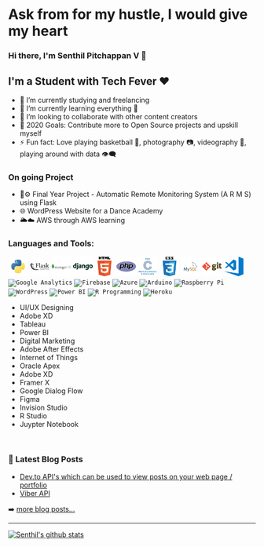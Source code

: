 # Ask from for my hustle, I would give my heart
### Hi there, I'm Senthil Pitchappan V 👋
## I'm a Student with Tech Fever ❤️️

- 🔭 I’m currently studying and freelancing
- 🌱 I’m currently learning everything 🤣
- 👯 I’m looking to collaborate with other content creators
- 🥅 2020 Goals: Contribute more to Open Source projects and upskill myself
- ⚡ Fun fact: Love playing basketball 🏀, photography 📷, videography 🎥, playing around with data 👁‍🗨

### On going Project

- 🔌⚙ Final Year Project - Automatic Remote Monitoring System (A R M S) using Flask
- 🌐 WordPress Website for a Dance Academy
- 🌥☁️ AWS through AWS learning



### Languages and Tools:

<code><img height="40" src="https://raw.githubusercontent.com/github/explore/80688e429a7d4ef2fca1e82350fe8e3517d3494d/topics/python/python.png" title="python"></code>
<code><img height="40" src="https://raw.githubusercontent.com/github/explore/80688e429a7d4ef2fca1e82350fe8e3517d3494d/topics/flask/flask.png" title="flask"></code>
<code><img height="40" src="https://raw.githubusercontent.com/github/explore/80688e429a7d4ef2fca1e82350fe8e3517d3494d/topics/mongodb/mongodb.png" title="mongodb"></code>
<code><img height="40" src="https://raw.githubusercontent.com/github/explore/80688e429a7d4ef2fca1e82350fe8e3517d3494d/topics/django/django.png" title="django"></code>
<code><img height="40" src="https://raw.githubusercontent.com/github/explore/80688e429a7d4ef2fca1e82350fe8e3517d3494d/topics/html/html.png" title="html5"></code>
<code><img height="40" src="https://raw.githubusercontent.com/github/explore/80688e429a7d4ef2fca1e82350fe8e3517d3494d/topics/php/php.png" title="php"></code>
<code><img height="40" src="https://raw.githubusercontent.com/github/explore/80688e429a7d4ef2fca1e82350fe8e3517d3494d/topics/c/c.png" title="C"></code>
<code><img height="40" src="https://raw.githubusercontent.com/github/explore/80688e429a7d4ef2fca1e82350fe8e3517d3494d/topics/css/css.png" title="css"></code>
<code><img height="40" src="https://raw.githubusercontent.com/github/explore/80688e429a7d4ef2fca1e82350fe8e3517d3494d/topics/mysql/mysql.png" title="mysql"></code>
<code><img height="40" src="https://raw.githubusercontent.com/github/explore/80688e429a7d4ef2fca1e82350fe8e3517d3494d/topics/git/git.png" title="git"></code>
<code><img height="40" src="https://raw.githubusercontent.com/github/explore/80688e429a7d4ef2fca1e82350fe8e3517d3494d/topics/visual-studio-code/visual-studio-code.png" title="vscode"></code>
<code><img height="40" src="https://www.vectorlogo.zone/logos/google_analytics/google_analytics-icon.svg" title="Google Analytics"></code>
<code><img height="40" src="https://www.vectorlogo.zone/logos/firebase/firebase-icon.svg" title="Firebase"></code>
<code><img height="40" src="https://www.vectorlogo.zone/logos/microsoft_azure/microsoft_azure-icon.svg" title="Azure"></code>
<code><img height="40" src="https://www.vectorlogo.zone/logos/arduino/arduino-official.svg" title="Arduino"></code>
<code><img height="40" src="https://www.vectorlogo.zone/logos/raspberrypi/raspberrypi-icon.svg" title="Raspberry Pi"></code>
<code><img height="40" src="https://www.vectorlogo.zone/logos/wordpress/wordpress-icon.svg" title="WordPress"></code>
<code><img height="40" src="https://www.vectorlogo.zone/logos/microsoft_powerbi/microsoft_powerbi-icon.svg" title="Power BI"></code>
<code><img height="40" src="https://www.vectorlogo.zone/logos/r-project/r-project-official.svg" title="R Programming"></code>
<code><img height="40" src="https://www.vectorlogo.zone/logos/heroku/heroku-icon.svg" title="Heroku"></code>
<br />

- UI/UX Designing
- Adobe XD
- Tableau
- Power BI
- Digital Marketing
- Adobe After Effects
- Internet of Things
- Oracle Apex
- Adobe XD
- Framer X
- Google Dialog Flow
- Figma
- Invision Studio
- R Studio
- Juypter Notebook
<br />
  

### 📕 Latest Blog Posts

<!-- BLOG-POST-LIST:START -->
- [Dev.to API's which can be used to view posts on your web page / portfolio](https://dev.to/senthil_v/dev-to-api-s-which-can-be-used-to-view-posts-on-your-web-page-portfolio-3jnl)
- [Viber API](https://dev.to/senthil_v/viber-api-1lcg)
<!-- BLOG-POST-LIST:END -->

➡️ [more blog posts...](https://senthil-v.herokuapp.com/posts)


[website]: https://senthil-v.herokuapp.com
[instagram]: https://instagram.com/mr_lonely_wolf_30?igshid=1pe3h5ltsbl1d
[linkedin]: https://www.linkedin.com/in/senthil-pitchappan-v-7a1637188/
[microsoft]:https://docs.microsoft.com/en-gb/users/SenthilPitchappanV-5597

---
[![Senthil's github stats](https://github-readme-stats.vercel.app/api?username=v-senthil)](https://github.com/anuraghazra/github-readme-stats)
